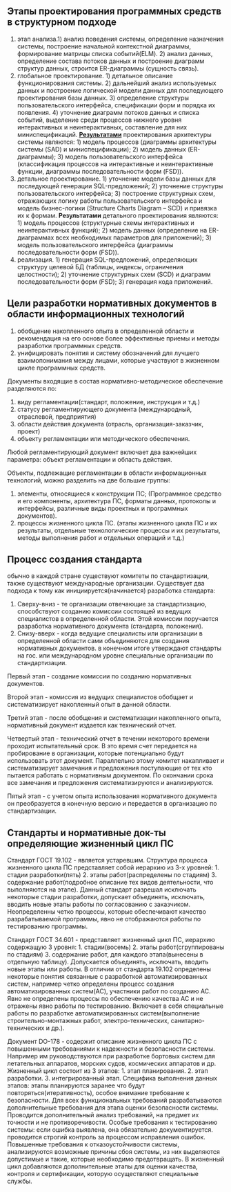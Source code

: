 ## Этапы проектирования программных средств в структурном подходе

1. этап анализа.1) анализ поведения системы, определение назначения системы, построение начальной контекстной диаграммы, формирование матрицы списка событий(ELM). 2) анализ данных,  определение состава потоков данных и построение диаграмм структур данных, строится ER-диаграммы (сущность связь). 
2. глобальное проектирование. 1) детальное описание функционирования системы. 2) дальнейший анализ используемых данных и построение логической модели данных для последующего проектирования базы данных. 3) определение структуры пользовательского интерфейса, спецификации форм и порядка их появления. 4) уточнение диаграмм потоков данных и списка событий, выделение среди процессов нижнего уровня интерактивных и неинтерактивных, составление для них миниспецификаций. <u>**Результатами**</u> проектирования архитектуры системы являются: 1) модель процессов (диаграммы архитектуры системы (SAD) и миниспецификации); 2) модель данных (ER-диаграммы); 3) модель пользовательского интерфейса (классификация процессов на интерактивные и неинтерактивные функции, диаграммы последовательности форм (FSD)).
3. детальное проектирование. 1) уточнение модели базы данных для последующей генерации SQL-предложений;  2) уточнение структуры пользовательского интерфейса;  3) построение структурных схем, отражающих логику работы пользовательского интерфейса и модель бизнес-логики (Structure Charts Diagram – SCD) и привязка их к формам. **Результатами** детального проектирования являются:  1) модель процессов (структурные схемы интерактивных и неинтерактивных функций); 2) модель данных (определение на ER-диаграммах всех необходимых параметров для приложений); 3) модель пользовательского интерфейса (диаграммы последовательности форм (FSD)). 
4. реализация. 1) генерация SQL-предложений, определяющих структуру целевой БД (таблицы, индексы, ограничения целостности); 2) уточнение структурных схем (SCD) и диаграмм последовательности форм (FSD); 3) генерация кода приложений. 



## Цели разработки нормативных документов в области информационных технологий

1. обобщение накопленного опыта в определенной области и рекомендация на его основе более эффективные приемы и методы разработки программных средств.
2. унифицировать понятия и систему обозначений для лучшего взаимопонимания между лицами, которые участвуют в жизненном цикле программных средств.

Документы входящие в состав нормативно-методическое обеспечение разделяются по:

1. виду регламентации(стандарт, положение, инструкция и т.д.)
2. статусу регламентирующего документа (международный, отраслевой, предприятия)
3. области действия документа (отрасль, организация-заказчик, проект)
4. объекту регламентации или методического обеспечения.

Любой регламентирующий документ включает два важнейших параметра: объект регламентации и область действия.

Объекты, подлежащие регламентации в области информационных технологий, можно разделить на две большие группы:

1. элементы, относящиеся к конструкции ПС; (Программное средство и его компоненты, архитектура ПС, форматы данных, протоколы и интерфейсы, различные виды проектных и программных документов).
2. процессы жизненного цикла ПС. (этапы жизненного цикла ПС и их результаты, отдельные технологические процессы и их результаты, методы выполнения работ и отдельных операций и т.д.)



## Процесс создания стандарта

обычно в каждой стране существуют комитеты по стандартизации, также существуют международные организации. Существует два подхода к тому как инициируется(начинается) разработка стандарта:

1. Сверху-вниз - те организации отвечающие за стандартизацию, способствуют созданию комиссии состоящей из ведущих специалистов в определенной области. Этой комиссии поручается разработка нормативного документа (стандарта, положения).
2. Снизу-вверх - когда ведущие специалисты или организации в определенной  области сами объединяются для создания нормативных документов. в конечном итоге утверждают стандарты на гос. или международном уровне специальные организации по стандартизации.

Первый этап - создание комиссии по созданию нормативных документов.

Второй этап - комиссия из ведущих специалистов обобщает и систематизирует накопленный опыт в данной области.

Третий этап - после обобщения и систематизации накопленного опыта, нормативный документ издается как технический отчет.

Четвертый этап - технический отчет в течении некоторого времени проходит испытательный срок. В это время счет передается на пробирование в организации, которые потенциально будут использовать этот документ. Параллельно этому комитет накапливает и систематизирует замечания и предложения поступающие от тех кто пытается работать с нормативным документом. По окончании срока все замечания и предложения систематизируются и анализируются.

Пятый этап - с учетом опыта использования нормативного документа он преобразуется в конечную версию и передается в организацию по стандартизации.



## Стандарты и нормативные док-ты определяющие жизненный цикл ПС

Стандарт ГОСТ 19.102 - является устаревшим. Структура процесса жизненного цикла ПС представляет собой иерархию из 3-х уровней: 1. стадии разработки(пять) 2. этапы работ(распределены по стадиям) 3. содержание работ(подробное описание тех видов деятельности, что выполняются на этапе). Данный стандарт разрешал исключать некоторые стадии разработки, допускает объединять, исключать, вводить новые этапы работы по согласованию с заказчиком. Неопределенны четко процессы, которые обеспечивают качество разрабатываемой программы, явно не отображаются работы по тестированию программы.

Стандарт ГОСТ 34.601 - представляет жизненный цикл ПС, иерархию содержащую 3 уровня: 1. стадии(восемь) 2. этапы работ(сгруппированы по стадиям) 3. содержание работ, для каждого этапа(вынесены в отдельную таблицу). Допускается объединять, исключать, вводить новые этапы или работы. В отличии от стандарта 19.102 определены некоторые понятия связанные с разработкой автоматизированных систем, например четко определены процесс создания автоматизированных систем(АС), участники работ по созданию АС. Явно не определены процессы по обеспечению качества АС и не отражены явно работы по тестированию. Включает в себя специальные работы по разработке автоматизированных систем(выполнение строительно-монтажных работ, электро-технических, санитарно-технических и др.).

Документ DO-178 - содержит описание жизненного цикла ПС с повышенными требованиями к надежности и безопасности системы. Например им руководствуются при разработке бортовых систем для летательных аппаратов, морских судов, космических аппаратов и др. Жизненный цикл состоит из 3 этапов: 1. этап планирования. 2. этап разработки. 3. интегрированный этап. Специфика выполнения данных этапов: этапы планируются заранее что будут повторяться(итеративность), особое внимание требование к безопасности. Для всех функциональных требований разрабатываются дополнительные требования для этапа оценки безопасности системы. Проводится дополнительный анализ требований, на предмет их точности и не противоречивости. Особые требования к тестированию системы: если ошибка выявлена, она обязательно документируется. проводится строгий контроль за процессом исправления ошибок. Повышенные требования к отказоустойчивости системы, анализируются возможные причины сбоя системы, из них выделяются допустимые и такие, которые необходимо предотвращать. В жизненный цикл добавляются дополнительные этапы для оценки качества, контроля и сертификации, которую осуществляют специальные службы.
